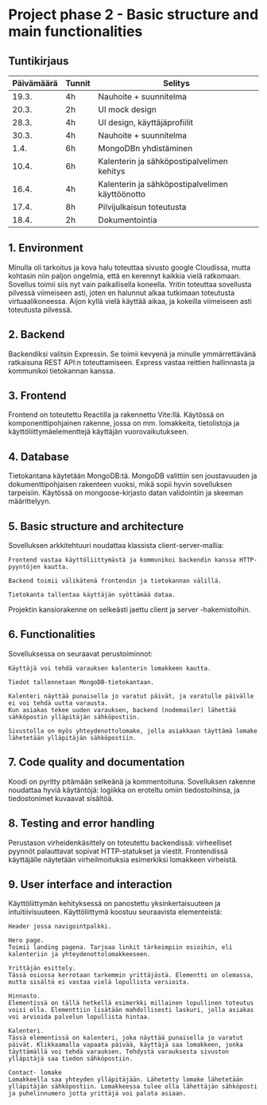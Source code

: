 # Project phase 2 - Basic structure and main functionalities

## Tuntikirjaus

| Päivämäärä | Tunnit | Selitys |
|-------------|--------|---------|
| 19.3.       | 4h     | Nauhoite + suunnitelma |
| 20.3.       | 2h     | UI mock design |
| 28.3.       | 4h     | UI design, käyttäjäprofiilit |
| 30.3.       | 4h     | Nauhoite + suunnitelma |
| 1.4.        | 6h     | MongoDBn yhdistäminen |
| 10.4.       | 6h     | Kalenterin ja sähköpostipalvelimen kehitys |
| 16.4.       | 4h     | Kalenterin ja sähköpostipalvelimen käyttöönotto |
| 17.4.       | 8h     | Pilvijulkaisun toteutusta |
| 18.4.       | 2h     | Dokumentointia |



## 1. Environment

Minulla oli tarkoitus ja kova halu toteuttaa sivusto google Cloudissa, mutta kohtasin niin paljon ongelmia, että en kerennyt kaikkia vielä ratkomaan. Sovellus toimii siis nyt vain paikallisella koneella. Yritin toteuttaa sovellusta pilvessä viimeiseen asti, joten en halunnut alkaa tutkimaan toteutusta virtuaalikoneessa. Aijon kyllä vielä käyttää aikaa, ja kokeilla viimeiseen asti toteutusta pilvessä. 

## 2. Backend

Backendiksi valitsin Expressin. Se toimii kevyenä ja minulle ymmärrettävänä ratkaisuna REST API:n toteuttamiseen. Express vastaa reittien hallinnasta ja kommunikoi tietokannan kanssa.

## 3. Frontend

Frontend on toteutettu Reactilla ja rakennettu Vite:llä. Käytössä on komponenttipohjainen rakenne, jossa on mm. lomakkeita, tietolistoja ja käyttöliittymäelementtejä käyttäjän vuorovaikutukseen. 

## 4. Database

Tietokantana käytetään MongoDB:tä. MongoDB valittiin sen joustavuuden ja dokumenttipohjaisen rakenteen vuoksi, mikä sopii hyvin sovelluksen tarpeisiin. Käytössä on mongoose-kirjasto datan validointiin ja skeeman määrittelyyn. 

## 5. Basic structure and architecture

Sovelluksen arkkitehtuuri noudattaa klassista client-server-mallia:

    Frontend vastaa käyttöliittymästä ja kommunikoi backendin kanssa HTTP-pyyntöjen kautta.

    Backend toimii välikätenä frontendin ja tietokannan välillä.

    Tietokanta tallentaa käyttäjän syöttämää dataa.

Projektin kansiorakenne on selkeästi jaettu client ja server -hakemistoihin.

## 6. Functionalities

Sovelluksessa on seuraavat perustoiminnot:

    Käyttäjä voi tehdä varauksen kalenterin lomakkeen kautta.

    Tiedot tallennetaan MongoDB-tietokantaan.

    Kalenteri näyttää punaisella jo varatut päivät, ja varatulle päivälle ei voi tehdä uutta varausta.
    Kun asiakas tekee uuden varauksen, backend (nodemailer) lähettää sähköpostin ylläpitäjän sähköpostiin.

    Sivustolla on myös yhteydenottolomake, jolla asiakkaan täyttämä lomake lähetetään ylläpitäjän sähköpostiin.
    

## 7. Code quality and documentation

Koodi on pyritty pitämään selkeänä ja kommentoituna. Sovelluksen rakenne noudattaa hyviä käytäntöjä: logiikka on eroteltu omiin tiedostoihinsa, ja tiedostonimet kuvaavat sisältöä.

## 8. Testing and error handling

Perustason virheidenkäsittely on toteutettu backendissä: virheelliset pyynnöt palauttavat sopivat HTTP-statukset ja viestit. Frontendissä käyttäjälle näytetään virheilmoituksia esimerkiksi lomakkeen virheistä. 

## 9. User interface and interaction

Käyttöliittymän kehityksessä on panostettu yksinkertaisuuteen ja intuitiivisuuteen. Käyttöliittymä koostuu seuraavista elementeistä:

    Header jossa navigointpalkki. 

    Hero page.
    Toimii landing pagena. Tarjoaa linkit tärkeimpiin osioihin, eli kalenteriin ja yhteydenottolomakkeeseen. 

    Yrittäjän esittely.
    Tässä osiossa kerrotaan tarkemmin yrittäjästä. Elementti on olemassa, mutta sisältö ei vastaa vielä lopullista versioita. 

    Hinnasto. 
    Elementissä on tällä hetkellä esimerkki millainen lopullinen toteutus voisi olla. Elementtiin lisätään mahdollisesti laskuri, jolla asiakas voi arvioida palvelun lopullista hintaa. 

    Kalenteri.
    Tässä elementissä on kalenteri, joka näyttää punaisella jo varatut päivät. Klikkaamalla vapaata päivää, käyttäjä saa lomakkeen, jonka täyttämällä voi tehdä varauksen. Tehdystä varauksesta sivuston ylläpitäjä saa tiedon sähköpostiin. 

    Contact- lomake
    Lomakkeella saa yhteyden ylläpitäjään. Lähetetty lomake lähetetään ylläpitäjän sähköpostiin. Lomakkeessa tulee olla lähettäjän sähköposti ja puhelinnumero jotta yrittäjä voi palata asiaan. 

  
    
